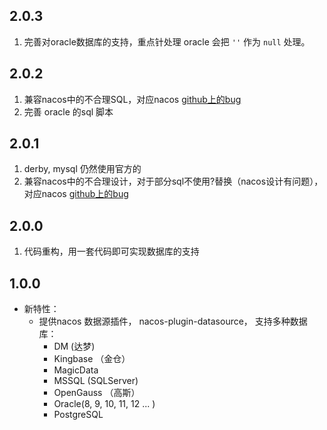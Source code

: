 ## 2.0.3
1. 完善对oracle数据库的支持，重点针处理 oracle 会把 `''` 作为 `null` 处理。
## 2.0.2
1. 兼容nacos中的不合理SQL，对应nacos [github上的bug](https://github.com/alibaba/nacos/issues/12598)
2. 完善 oracle 的sql 脚本

## 2.0.1
1. derby, mysql 仍然使用官方的
2. 兼容nacos中的不合理设计，对于部分sql不使用?替换（nacos设计有问题），对应nacos [github上的bug](https://github.com/alibaba/nacos/issues/12585)

## 2.0.0
1. 代码重构，用一套代码即可实现数据库的支持

## 1.0.0
+ 新特性：
  + 提供nacos 数据源插件， nacos-plugin-datasource， 支持多种数据库：
    + DM (达梦)
    + Kingbase （金仓）
    + MagicData
    + MSSQL (SQLServer)
    + OpenGauss （高斯）
    + Oracle(8, 9, 10, 11, 12 ... )
    + PostgreSQL